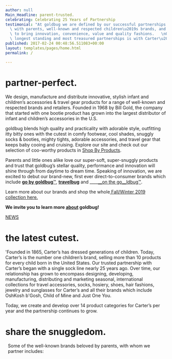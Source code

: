 ```yaml
---
author: null
Main_Headline: parent-trusted.
celebrating: Celebrating 25 Years of Partnership
testimonial: "At goldbug we are defined by our successful partnerships. We partner\
  \ with parents, well-known and respected children\u2019s brands, and the community\
  \ to bring innovation, convenience, value and quality fashions.   \nOne of our\
  \ longest standing and most treasured partnerships is with Carter\u2019s.\n\n "
published: 2017-02-24 00:48:56.511083+00:00
layout: templates/pages/home.html
permalink: /

---
```


# partner-perfect.
We design, manufacture and distribute innovative, stylish infant and children’s accessories &amp; travel gear products for a range of well-known and respected brands and retailers. Founded in 1968 by Bill Gold, the company that started with one bootie product has grown into the largest distributor of infant and children’s accessories in the U.S.

goldbug blends high quality and practicality with adorable style, outfitting itty bitty ones with the cutest in comfy footwear, cool shades, snuggly socks &amp; booties, mighty tights, adorable accessories, and travel gear that keeps baby cooing and cruising. Explore our site and check out our selection of coo-worthy products in [Shop By Products](/shop).

 Parents and little ones alike love our super-soft, super-snuggly products and trust that goldbug’s stellar quality, performance and innovation will shine through from daytime to dream time. Speaking of innovation, we are excited to debut our brand-new, first ever direct-to-consumer brands which include [__go by goldbug__™](http://www.gobygoldbug.com/), __[travelbug](http://www.travelbug.online/)__ and ____[__on the go__ldbug™](http://www.onthegoldbug.com/).  

Learn more about our brands and shop the whole[ Fall/Winter 2019 collection here.](https://www.amazon.com/s/ref=sr_nr_i_0?fst=as%3Aoff&amp;rh=k%3AeverUP+socks%2Ci%3Ababy-products&amp;keywords=everUP+socks&amp;ie=UTF8&amp;qid=1489189627)

<div class="text-center-mobile"> <p><strong>We invite you to learn more <a href="http://goldbuginc.com.sites.glass/history">about</a> goldbug!</strong></p> <p><a class="btn btn-solid btn-gold" href="/news">NEWS</a></p> </div>

# the latest cutest.
'Founded in 1865, Carter’s has dressed generations of children. Today, Carter’s is the number one children’s brand, selling more than 10 products for every child born in the United States. Our trusted partnership with Carter’s began with a single sock line nearly 25 years ago. Over time, our relationship has grown to encompass designing, developing, manufacturing, distributing and marketing seasonal, international collections for travel accessories, socks, hosiery, shoes, hair fashions, jewelry and sunglasses for Carter’s and all their brands which include OshKosh b'Gosh, Child of Mine and Just One You.



 Today, we create and develop over 14 product categories for Carter’s per year and the partnership continues to grow.



# share the snuggledom.
<p class="light force-width" style="
    max-width: 488px;
    margin: 0 auto 1em;
">Some of the well-known brands beloved by parents, with whom we partner includes:</p>
